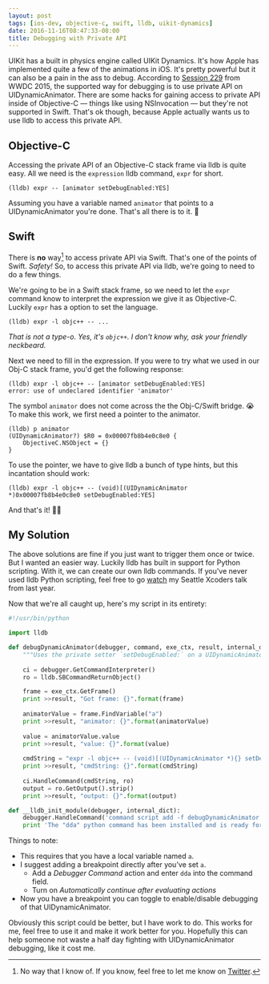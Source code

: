 ```yaml
---
layout: post
tags: [ios-dev, objective-c, swift, lldb, uikit-dynamics]
date: 2016-11-16T08:47:33-08:00
title: Debugging with Private API
---
```


UIKit has a built in physics engine called UIKit Dynamics. It's how Apple has implemented quite a few of the animations in iOS. It's pretty powerful but it can also be a pain in the ass to debug. According to [Session 229](https://developer.apple.com/videos/play/wwdc2015/229/) from WWDC 2015, the supported way for debugging is to use private API on UIDynamicAnimator. There are some hacks for gaining access to private API inside of Objective-C — things like using NSInvocation — but they're not supported in Swift. That's ok though, because Apple actually wants us to use lldb to access this private API.

## Objective-C

Accessing the private API of an Objective-C stack frame via lldb is quite easy. All we need is the `expression` lldb command, `expr` for short.

```
(lldb) expr -- [animator setDebugEnabled:YES]
```

Assuming you have a variable named `animator` that points to a UIDynamicAnimator you're done. That's all there is to it. 🎉

## Swift

There is __no__ way[^1] to access private API via Swift. That's one of the points of Swift. _Safety!_ So, to access this private API via lldb, we're going to need to do a few things.

We're going to be in a Swift stack frame, so we need to let the `expr` command know to interpret the expression we give it as Objective-C. Luckily `expr` has a option to set the language.

```
(lldb) expr -l objc++ -- ...
```

_That is not a type-o. Yes, it's `objc++`. I don't know why, ask your friendly neckbeard._

Next we need to fill in the expression. If you were to try what we used in our Obj-C stack frame, you'd get the following response:

```
(lldb) expr -l objc++ -- [animator setDebugEnabled:YES]
error: use of undeclared identifier 'animator'
```

The symbol `animator` does not come across the the Obj-C/Swift bridge. 😭 To make this work, we first need a pointer to the animator.

```
(lldb) p animator
(UIDynamicAnimator?) $R0 = 0x00007fb8b4e0c8e0 {
	ObjectiveC.NSObject = {}
}
```

To use the pointer, we have to give lldb a bunch of type hints, but this incantation should work:

```
(lldb) expr -l objc++ -- (void)[(UIDynamicAnimator *)0x00007fb8b4e0c8e0 setDebugEnabled:YES]
```

And that's it! 🎉🙄

## My Solution

The above solutions are fine if you just want to trigger them once or twice. But I wanted an easier way. Luckily lldb has built in support for Python scripting. With it, we can create our own lldb commands. If you've never used lldb Python scripting, feel free to go [watch](https://vimeo.com/162786845) my Seattle Xcoders talk from last year.

Now that we're all caught up, here's my script in its entirety:

```python
#!/usr/bin/python

import lldb

def debugDynamicAnimator(debugger, command, exe_ctx, result, internal_dict):
	"""Uses the private setter `setDebugEnabled:` on a UIDynamicAnimator. Need to have a local variable named `a` that contains a pointer to a UIDynamicAnimator. Useful in breakpoint commands with 'Auto continue' turned on."""
	
	ci = debugger.GetCommandInterpreter()
	ro = lldb.SBCommandReturnObject()

	frame = exe_ctx.GetFrame()
	print >>result, "Got frame: {}".format(frame)
	
	animatorValue = frame.FindVariable("a")
	print >>result, "animator: {}".format(animatorValue)
	
	value = animatorValue.value
	print >>result, "value: {}".format(value)
	
	cmdString = "expr -l objc++ -- (void)[(UIDynamicAnimator *){} setDebugEnabled:1]".format(value)
	print >>result, "cmdString: {}".format(cmdString)
	
	ci.HandleCommand(cmdString, ro)	
	output = ro.GetOutput().strip()
	print >>result, "output: {}".format(output)

def __lldb_init_module(debugger, internal_dict):
	debugger.HandleCommand('command script add -f debugDynamicAnimator.debugDynamicAnimator dda')
	print 'The "dda" python command has been installed and is ready for use.'
```

Things to note:

- This requires that you have a local variable named `a`.
- I suggest adding a breakpoint directly after you've set `a`.
	- Add a _Debugger Command_ action and enter `dda` into the command field.
	- Turn on _Automatically continue after evaluating actions_
- Now you have a breakpoint you can toggle to enable/disable debugging of that UIDynamicAnimator.

Obviously this script could be better, but I have work to do. This works for me, feel free to use it and make it work better for you. Hopefully this can help someone not waste a half day fighting with UIDynamicAnimator debugging, like it cost me.

[^1]: No way that I know of. If you know, feel free to let me know on [Twitter](http://twiter.com/jakecarter/).